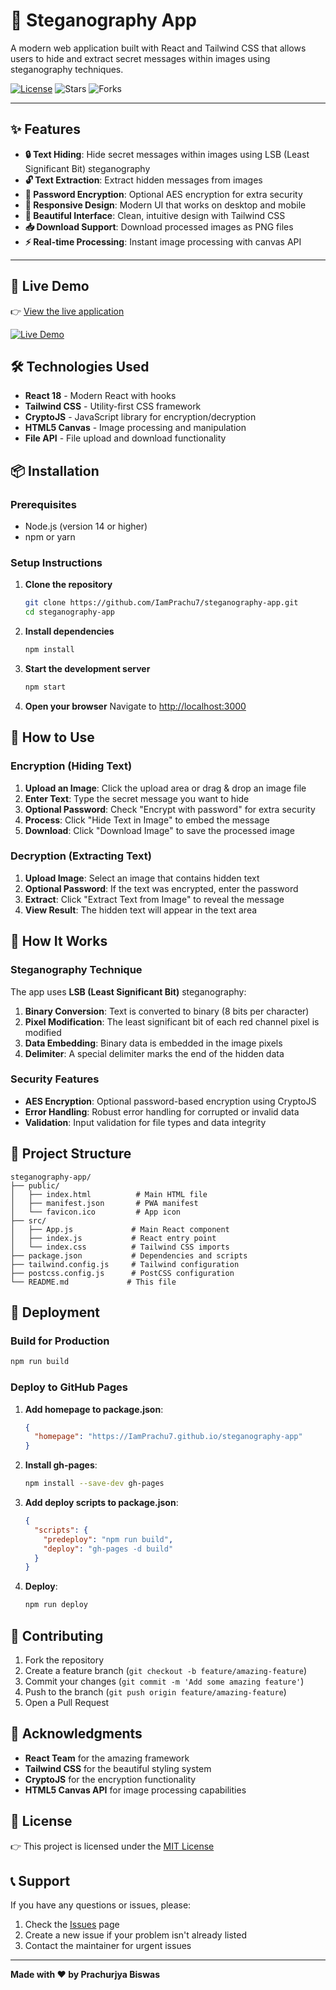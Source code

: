 # 🔐 Steganography App

A modern web application built with React and Tailwind CSS that allows users to hide and extract secret messages within images using steganography techniques.


[![License](https://img.shields.io/github/license/IamPrachu7/ImageSteganography)](./LICENSE)
![Stars](https://img.shields.io/github/stars/IamPrachu7/ImageSteganography?style=social)
![Forks](https://img.shields.io/github/forks/IamPrachu7/ImageSteganography?style=social)

---

## ✨ Features

- **🔒 Text Hiding**: Hide secret messages within images using LSB (Least Significant Bit) steganography
- **🔓 Text Extraction**: Extract hidden messages from images
- **🔐 Password Encryption**: Optional AES encryption for extra security
- **📱 Responsive Design**: Modern UI that works on desktop and mobile
- **🎨 Beautiful Interface**: Clean, intuitive design with Tailwind CSS
- **📥 Download Support**: Download processed images as PNG files
- **⚡ Real-time Processing**: Instant image processing with canvas API

---

## 🚀 Live Demo

👉 [View the live application](https://imgsteganography.vercel.app/)

[![Live Demo](https://img.shields.io/badge/Demo-Vercel-blue?logo=vercel)](https://imgsteganography.vercel.app/)


## 🛠️ Technologies Used

- **React 18** - Modern React with hooks
- **Tailwind CSS** - Utility-first CSS framework
- **CryptoJS** - JavaScript library for encryption/decryption
- **HTML5 Canvas** - Image processing and manipulation
- **File API** - File upload and download functionality

## 📦 Installation

### Prerequisites

- Node.js (version 14 or higher)
- npm or yarn

### Setup Instructions

1. **Clone the repository**
   ```bash
   git clone https://github.com/IamPrachu7/steganography-app.git
   cd steganography-app
   ```

2. **Install dependencies**
   ```bash
   npm install
   ```

3. **Start the development server**
   ```bash
   npm start
   ```

4. **Open your browser**
   Navigate to [http://localhost:3000](http://localhost:3000)

## 🎯 How to Use

### Encryption (Hiding Text)

1. **Upload an Image**: Click the upload area or drag & drop an image file
2. **Enter Text**: Type the secret message you want to hide
3. **Optional Password**: Check "Encrypt with password" for extra security
4. **Process**: Click "Hide Text in Image" to embed the message
5. **Download**: Click "Download Image" to save the processed image

### Decryption (Extracting Text)

1. **Upload Image**: Select an image that contains hidden text
2. **Optional Password**: If the text was encrypted, enter the password
3. **Extract**: Click "Extract Text from Image" to reveal the message
4. **View Result**: The hidden text will appear in the text area

## 🔧 How It Works

### Steganography Technique

The app uses **LSB (Least Significant Bit)** steganography:

1. **Binary Conversion**: Text is converted to binary (8 bits per character)
2. **Pixel Modification**: The least significant bit of each red channel pixel is modified
3. **Data Embedding**: Binary data is embedded in the image pixels
4. **Delimiter**: A special delimiter marks the end of the hidden data

### Security Features

- **AES Encryption**: Optional password-based encryption using CryptoJS
- **Error Handling**: Robust error handling for corrupted or invalid data
- **Validation**: Input validation for file types and data integrity

## 📁 Project Structure

```
steganography-app/
├── public/
│   ├── index.html          # Main HTML file
│   ├── manifest.json       # PWA manifest
│   └── favicon.ico         # App icon
├── src/
│   ├── App.js             # Main React component
│   ├── index.js           # React entry point
│   └── index.css          # Tailwind CSS imports
├── package.json           # Dependencies and scripts
├── tailwind.config.js     # Tailwind configuration
├── postcss.config.js      # PostCSS configuration
└── README.md             # This file
```

## 🚀 Deployment

### Build for Production

```bash
npm run build
```

### Deploy to GitHub Pages

1. **Add homepage to package.json**:
   ```json
   {
     "homepage": "https://IamPrachu7.github.io/steganography-app"
   }
   ```

2. **Install gh-pages**:
   ```bash
   npm install --save-dev gh-pages
   ```

3. **Add deploy scripts to package.json**:
   ```json
   {
     "scripts": {
       "predeploy": "npm run build",
       "deploy": "gh-pages -d build"
     }
   }
   ```

4. **Deploy**:
   ```bash
   npm run deploy
   ```

## 🤝 Contributing

1. Fork the repository
2. Create a feature branch (`git checkout -b feature/amazing-feature`)
3. Commit your changes (`git commit -m 'Add some amazing feature'`)
4. Push to the branch (`git push origin feature/amazing-feature`)
5. Open a Pull Request


## 🙏 Acknowledgments

- **React Team** for the amazing framework
- **Tailwind CSS** for the beautiful styling system
- **CryptoJS** for the encryption functionality
- **HTML5 Canvas API** for image processing capabilities

## 📜 License

👉 This project is licensed under the [MIT License](https://github.com/IamPrachu7/ImageSteganography/blob/main/LICENSE)


## 📞 Support

If you have any questions or issues, please:

1. Check the [Issues](https://github.com/IamPrachu7/ImageSteganography/issues) page
2. Create a new issue if your problem isn't already listed
3. Contact the maintainer for urgent issues


---

**Made with ❤️ by Prachurjya Biswas**
